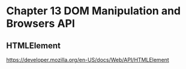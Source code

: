 # Chapter 13 DOM Manipulation and Browsers API

## HTMLElement

https://developer.mozilla.org/en-US/docs/Web/API/HTMLElement
